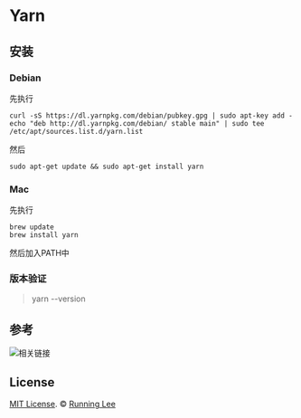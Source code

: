 # Yarn

## 安装

### Debian

先执行

```shell
curl -sS https://dl.yarnpkg.com/debian/pubkey.gpg | sudo apt-key add -
echo "deb http://dl.yarnpkg.com/debian/ stable main" | sudo tee /etc/apt/sources.list.d/yarn.list
```
然后

`sudo apt-get update && sudo apt-get install yarn`

### Mac

先执行

```shell
brew update
brew install yarn
```

然后加入PATH中

### 版本验证

 > yarn --version
 
 
## 参考

![相关链接](https://yarnpkg.com/en/docs/install#linux-tab)


## License

[MIT License](https://opensource.org/licenses/mit-license.html). ©  [Running Lee](mailto:lihui870920@gmail.com)